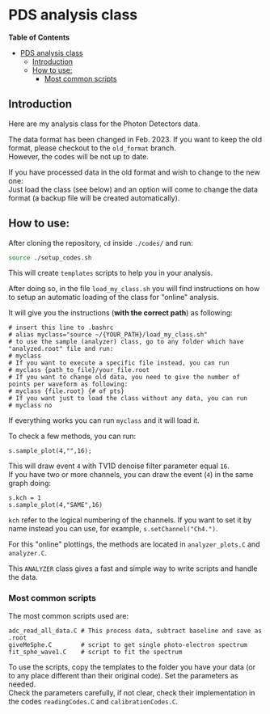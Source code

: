 # PDS analysis class

<!-- markdown-toc start - Don't edit this section. Run M-x markdown-toc-refresh-toc -->
**Table of Contents**

- [PDS analysis class](#pds-analysis-class)
    - [Introduction](#introduction)
    - [How to use:](#how-to-use)
        - [Most common scripts](#most-common-scripts)
<!-- markdown-toc end -->

## Introduction

Here are my analysis class for the Photon Detectors data.

The data format has been changed in Feb. 2023. If you want to keep the old format, please checkout to the `old_format` branch.<br>
However, the codes will be not up to date.

If you have processed data in the old format and wish to change to the new one:<br>
Just load the class (see below) and an option will come to change the data format (a backup file will be created automatically).


## How to use:

After cloning the repository, `cd` inside `./codes/` and run:

``` bash
source ./setup_codes.sh
```

This will create `templates` scripts to help you in your analysis. 

After doing so, in the file `load_my_class.sh` you will find instructions on how to setup an automatic loading of the class for "online" analysis. 

It will give you the instructions (**with the correct path**) as following:

``` example
# insert this line to .bashrc
# alias myclass="source ~/{YOUR_PATH}/load_my_class.sh"
# to use the sample (analyzer) class, go to any folder which have "analyzed.root" file and run:
# myclass
# If you want to execute a specific file instead, you can run
# myclass {path_to_file}/your_file.root 
# If you want to change old data, you need to give the number of points per waveform as following:
# myclass {file.root} {# of pts}
# If you want just to load the class without any data, you can run
# myclass no
```


If everything works you can run `myclass` and it will load it.

To check a few methods, you can run:
``` root
s.sample_plot(4,"",16);
```

This will draw event `4` with TV1D denoise filter parameter equal `16`.<br>
If you have two or more channels, you can draw the event (`4`) in the same graph doing:

``` root
s.kch = 1
s.sample_plot(4,"SAME",16)
```

`kch` refer to the logical numbering of the channels. If you want to set it by name instead you can use, for example, `s.setChannel("Ch4.")`.


For this "online" plottings, the methods are located in `analyzer_plots.C` and `analyzer.C`.


This `ANALYZER` class gives a fast and simple way to write scripts and handle the data. 


### Most common scripts

The most common scripts used are:

``` example
adc_read_all_data.C # This process data, subtract baseline and save as .root
giveMeSphe.C        # script to get single photo-electron spectrum
fit_sphe_wave1.C    # script to fit the spectrum
```

To use the scripts, copy the templates to the folder you have your data (or to any place different than their original code). Set the parameters as needed.<br>
Check the parameters carefully, if not clear, check their implementation in the codes `readingCodes.C` and `calibrationCodes.C`.







